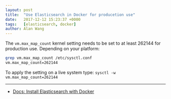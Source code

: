 ```yaml
---
layout: post
title:  "Use Elasticsearch in Docker for producetion use"
date:   2017-12-12 15:23:37 +0000
tags:   [elasticsearch, docker]
author: Alan Wang
---
```


The `vm.max_map_count` kernel setting needs to be set to at least 262144 for production use. Depending on your platform:

```sh
grep vm.max_map_count /etc/sysctl.conf
vm.max_map_count=262144
```

To apply the setting on a live system type: `sysctl -w vm.max_map_count=262144`



---

- [Docs: Install Elasticsearch with Docker](https://www.elastic.co/guide/en/elasticsearch/reference/current/docker.html#docker-prod-cluster-composefile)